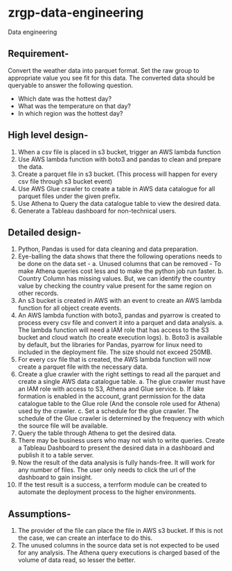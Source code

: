 # zrgp-data-engineering
Data engineering

## Requirement-

Convert the weather data into parquet format. Set the raw group to appropriate value you see fit for this data.
The converted data should be queryable to answer the following question.
- Which date was the hottest day?
- What was the temperature on that day?
- In which region was the hottest day?

## High level design-

1. When a csv file is placed in s3 bucket, trigger an AWS lambda function
2. Use AWS lambda function with boto3 and pandas to clean and prepare the data.
3. Create a parquet file in s3 bucket. (This process will happen for every csv file through s3 bucket event)
4. Use AWS Glue crawler to create a table in AWS data catalogue for all parquet files under the given prefix.
5. Use Athena to Query the data catalogue table to view the desired data.
6. Generate a Tableau dashboard for non-technical users.

## Detailed design-

1. Python, Pandas is used for data cleaning and data preparation. 
2. Eye-balling the data shows that there the following operations needs to be done on the data set -
    a. Unused columns that can be removed - To make Athena queries cost less and to make the python job run faster. 
    b. Country Column has missing values. But, we can identify the country value by checking the country value present for the same region on other records. 
3. An s3 bucket is created in AWS with an event to create an AWS lambda function for all object create events.
4. An AWS lambda function with boto3, pandas and pyarrow is created to process every csv file and convert it into a parquet and data analysis.
    a. The lambda function will need a IAM role that has access to the S3 bucket and cloud watch (to create execution logs).
    b. Boto3 is available by default, but the libraries for Pandas, pyarrow for linux need to included in the deployment file. The size should not exceed 250MB.
5. For every csv file that is created, the AWS lambda function will now create a parquet file with the necessary data.
6. Create a glue crawler with the right settings to read all the parquet and create a single AWS data catalogue table.
    a. The glue crawler must have an IAM role with access to S3, Athena and Glue service.
    b. If lake formation is enabled in the account, grant permission for the data catalogue table to the Glue role (And the console role used for Athena) used by the crawler.
    c. Set a schedule for the glue crawler. The schedule of the Glue crawler is determined by the frequency with which the source file will be available.
7. Query the table through Athena to get the desired data.
8. There may be business users who may not wish to write queries. Create a Tableau Dashboard to present the desired data in a dashboard and publish it to a table server. 
9. Now the result of the data analysis is fully hands-free. It will work for any number of files. The user only needs to click the url of the dashboard to gain insight.
10. If the test result is a success, a terrform module can be created to automate the deployment process to the higher environments.

## Assumptions-

1. The provider of the file can place the file in AWS s3 bucket. If this is not the case, we can create an interface to do this.
2. The unused columns in the source data set is not expected to be used for any analysis. The Athena query executions is charged based of the volume of data read, so lesser the better.
